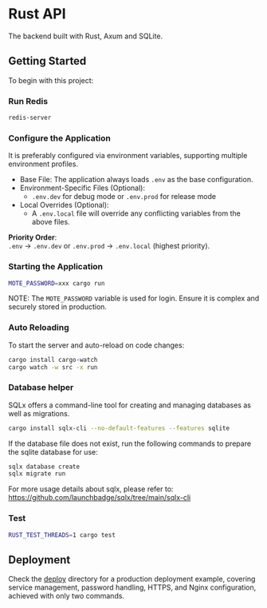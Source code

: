 # Rust API

The backend built with Rust, Axum and SQLite.

## Getting Started

To begin with this project:

### Run Redis

```bash
redis-server
```

### Configure the Application

It is preferably configured via environment variables, supporting multiple environment profiles.

- Base File: The application always loads `.env` as the base configuration.
- Environment-Specific Files (Optional):
  - `.env.dev` for debug mode or `.env.prod` for release mode
- Local Overrides (Optional):
  - A `.env.local` file will override any conflicting variables from the above files.

**Priority Order**:  
`.env` → `.env.dev` or `.env.prod` → `.env.local` (highest priority).

### Starting the Application

```bash
MOTE_PASSWORD=xxx cargo run
```

NOTE: The `MOTE_PASSWORD` variable is used for login. Ensure it is complex and securely stored in production.

### Auto Reloading

To start the server and auto-reload on code changes:

```bash
cargo install cargo-watch
cargo watch -w src -x run
```

### Database helper

SQLx offers a command-line tool for creating and managing databases as well as migrations.

```bash
cargo install sqlx-cli --no-default-features --features sqlite
```

If the database file does not exist, run the following commands to prepare the sqlite database for use:

```bash
sqlx database create
sqlx migrate run
```

For more usage details about sqlx, please refer to: <https://github.com/launchbadge/sqlx/tree/main/sqlx-cli>

### Test

```bash
RUST_TEST_THREADS=1 cargo test
```

## Deployment

Check the [deploy](../deploy) directory for a production deployment example, 
covering service management, password handling, HTTPS, and Nginx configuration, achieved with only two commands.
